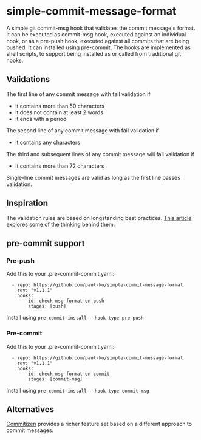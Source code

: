 # simple-commit-message-format
A simple git commit-msg hook that validates the commit message's format.
It can be executed as commit-msg hook, executed against an individual hook, or as a
pre-push hook, executed against all commits that are being pushed.
It can installed using pre-commit.
The hooks are implemented as shell scripts, to support being installed as or called from
traditional git hooks.

## Validations
The first line of any commit message with fail validation if

* it contains more than 50 characters
* it does not contain at least 2 words
* it ends with a period

The second line of any commit message with fail validation if

* it contains any characters

The third and subsequent lines of any commit message will fail validation if

* it contains more than 72 characters

Single-line commit messages are valid as long as the first line passes validation.

## Inspiration
The validation rules are based on longstanding best practices.
[This article](https://cbea.ms/git-commit/) explores some of the thinking behind them.

## pre-commit support

### Pre-push
Add this to your .pre-commit-commit.yaml:
```
  - repo: https://github.com/paul-ko/simple-commit-message-format
    rev: "v1.1.1"
    hooks:
      - id: check-msg-format-on-push
        stages: [push]
```

Install using `pre-commit install --hook-type pre-push`


### Pre-commit
Add this to your .pre-commit-commit.yaml:
```
  - repo: https://github.com/paul-ko/simple-commit-message-format
    rev: "v1.1.1"
    hooks:
      - id: check-msg-format-on-commit
        stages: [commit-msg]
```

Install using `pre-commit install --hook-type commit-msg`

## Alternatives
[Commitizen](https://github.com/commitizen-tools/commitizen/) provides a richer feature
set based on a different approach to commit messages.

